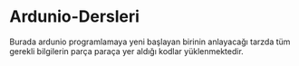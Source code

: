 # Ardunio-Dersleri
 
Burada ardunio programlamaya yeni başlayan birinin anlayacağı tarzda tüm gerekli bilgilerin parça paraça yer aldığı kodlar yüklenmektedir.
